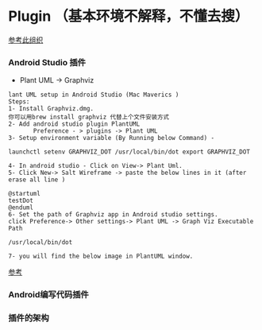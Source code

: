 
# Plugin （基本环境不解释，不懂去搜）
[参考此组织](1)

### Android Studio 插件
* Plant UML -> Graphviz

```
lant UML setup in Android Studio (Mac Maverics )
Steps: 
1- Install Graphviz.dmg.
你可以用brew install graphviz 代替上个文件安装方式
2- Add android studio plugin PlantUML
       Preference - > plugins -> Plant UML
3- Setup environment variable (By Running below Command) -

launchctl setenv GRAPHVIZ_DOT /usr/local/bin/dot export GRAPHVIZ_DOT

4- In android studio - Click on View-> Plant Uml.
5- Click New-> Salt Wireframe -> paste the below lines in it (after erase all line )

@startuml
testDot
@enduml
6- Set the path of Graphviz app in Android studio settings.
click Preference-> Other settings-> Plant UML -> Graph Viz Executable Path

/usr/local/bin/dot

7- you will find the below image in PlantUML window.
```
[参考](2)
### Android编写代码插件
### 插件的架构

[1]:http://wequick.github.io/
[2]:http://manishpathak-mobile.blogspot.jp/2015/10/plant-uml-setup-in-android-studio-mac.html